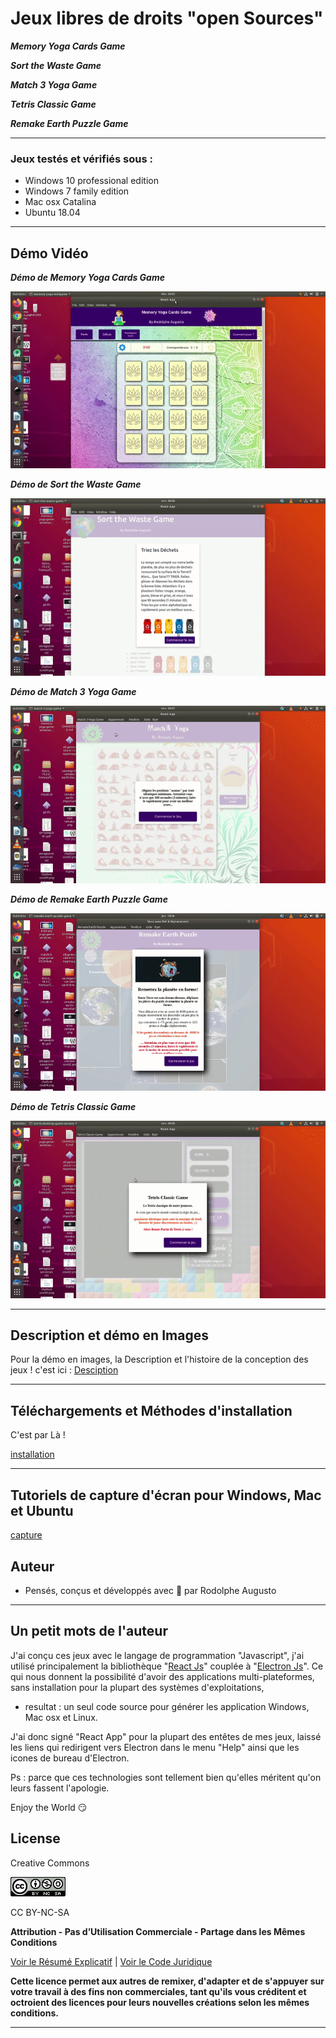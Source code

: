 # Jeux libres de droits "open Sources"

***Memory Yoga Cards Game***

***Sort the Waste Game***

***Match 3 Yoga Game***

***Tetris Classic Game***

***Remake Earth Puzzle Game***

---
### Jeux testés et vérifiés sous :
  - Windows 10 professional edition
  - Windows 7 family edition
  - Mac osx Catalina
  - Ubuntu 18.04
---

## Démo Vidéo

***Démo de Memory Yoga Cards Game***

![demogif](demo.gif)

***Démo de Sort the Waste Game***

![demogif](demo-sort.gif)

***Démo de Match 3 Yoga Game***

![demogif](match-3-demo.gif)

***Démo de Remake Earth Puzzle Game***

![demogif](remake-earth-puzzle.gif)

***Démo de Tetris Classic Game***

![demogif](tetris-classic.gif)

---

## Description et démo en Images

Pour la démo en images, la Description et l'histoire de la conception des jeux !
c'est ici : [Desciption](https://github.com/rodolphe37/install-games-repository/blob/master/description-des-jeux/DESCRIPTIONS.md)

---

## Téléchargements et Méthodes d'installation

C'est par Là !

[installation](https://github.com/rodolphe37/install-games-repository/blob/master/tutoriel-installation-games/INSTALLATION.md)

---

## Tutoriels de capture d'écran pour Windows, Mac et Ubuntu

[capture](https://github.com/rodolphe37/install-games-repository/blob/master/captures-ecran-tt-os/CAPTURES.md)


## Auteur

- Pensés, conçus et développés avec :purple_heart: par Rodolphe Augusto


---

## Un petit mots de l'auteur

J'ai conçu ces jeux avec le langage de programmation "Javascript",
j'ai utilisé principalement la bibliothèque "[React Js](https://fr.reactjs.org/)" couplée à "[Electron Js](https://www.electronjs.org/)".
Ce qui nous donnent la possibilité d'avoir des applications multi-plateformes, sans installation pour la plupart des systèmes d'exploitations,

* resultat : un seul code source pour générer les application Windows, Mac osx et Linux.

J'ai donc signé "React App" pour la plupart des entêtes de mes jeux, laissé les liens qui redirigent vers Electron dans le menu "Help" ainsi que les icones de bureau d'Electron.

Ps : parce que ces technologies sont tellement bien qu'elles méritent qu'on leurs fassent l'apologie.

Enjoy the World :smirk:



## License

Creative Commons

![logoCC](88x31.png)

CC BY-NC-SA

**Attribution - Pas d’Utilisation Commerciale - Partage dans les Mêmes Conditions**

 [Voir le Résumé Explicatif](https://creativecommons.org/licenses/by-nc-sa/4.0/) |  [Voir le Code Juridique](https://creativecommons.org/licenses/by-nc-sa/4.0/legalcode)

**Cette licence permet aux autres de remixer, d'adapter et de s'appuyer sur votre travail à des fins non commerciales, tant qu'ils vous créditent et octroient des licences pour leurs nouvelles créations selon les mêmes conditions.**


---
